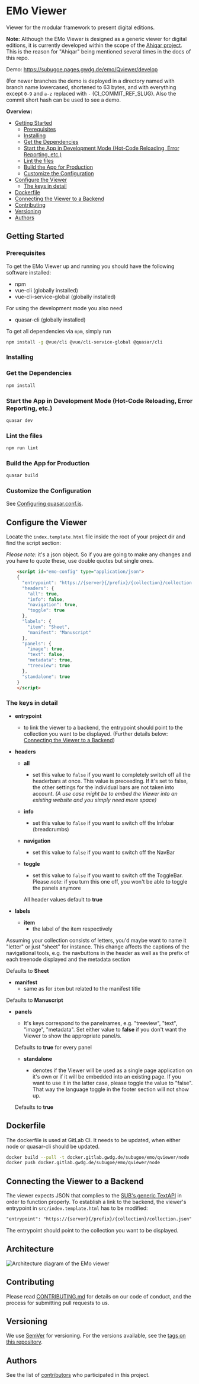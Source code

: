 # EMo Viewer

Viewer for the modular framework to present digital editions.

**Note:**
Although the EMo Viewer is designed as a generic viewer for digital editions, it is currently developed within the scope of the [Ahiqar project](https://gitlab.gwdg.de/subugoe/ahiqar).
This is the reason for "Ahiqar" being mentioned several times in the docs of this repo.

Demo: <https://subugoe.pages.gwdg.de/emo/Qviewer/develop>

(For newer branches the demo is deployed in a directory named with branch name lowercased, shortened to 63 bytes, and with everything except `0-9` and `a-z` replaced with `-` (CI_COMMIT_REF_SLUG).
Also the commit short hash can be used to see a demo.

**Overview:**

<!-- START doctoc generated TOC please keep comment here to allow auto update -->
<!-- DON'T EDIT THIS SECTION, INSTEAD RE-RUN doctoc TO UPDATE -->

- [Getting Started](#getting-started)
  - [Prerequisites](#prerequisites)
  - [Installing](#installing)
  - [Get the Dependencies](#get-the-dependencies)
  - [Start the App in Development Mode (Hot-Code Reloading, Error Reporting, etc.)](#start-the-app-in-development-mode-hot-code-reloading-error-reporting-etc)
  - [Lint the files](#lint-the-files)
  - [Build the App for Production](#build-the-app-for-production)
  - [Customize the Configuration](#customize-the-configuration)
- [Configure the Viewer](#configure-the-viewer)
  - [The keys in detail](#the-keys-in-detail)
- [Dockerfile](#dockerfile)
- [Connecting the Viewer to a Backend](#connecting-the-viewer-to-a-backend)
- [Contributing](#contributing)
- [Versioning](#versioning)
- [Authors](#authors)

<!-- END doctoc generated TOC please keep comment here to allow auto update -->

## Getting Started

### Prerequisites

To get the EMo Viewer up and running you should have the following software installed:

- npm
- vue-cli (globally installed)
- vue-cli-service-global (globally installed)

For using the development mode you also need

- quasar-cli (globally installed)

To get all dependencies via `npm`, simply run

```bash
npm install -g @vue/cli @vue/cli-service-global @quasar/cli
```

### Installing

### Get the Dependencies

```bash
npm install
```

### Start the App in Development Mode (Hot-Code Reloading, Error Reporting, etc.)

```bash
quasar dev
```

### Lint the files

```bash
npm run lint
```

### Build the App for Production

```bash
quasar build
```

### Customize the Configuration

See [Configuring quasar.conf.js](https://quasar.dev/quasar-cli/quasar-conf-js).

## Configure the Viewer

Locate the `index.template.html` file inside the root of your project dir and find the script section:

*Please note:* it's a json object. So if you are going to make any changes and you have to quote these, use double quotes but single ones.

```html
    <script id="emo-config" type="application/json">
    {
      "entrypoint": "https://{server}{/prefix}/{collection}/collection.json",
      "headers": {
        "all": true,
        "info": false,
        "navigation": true,
        "toggle": true
      },
      "labels": {
        "item": "Sheet",
        "manifest": "Manuscript"
      },
      "panels": {
        "image": true,
        "text": false,
        "metadata": true,
        "treeview": true
      },
      "standalone": true
    }
    </script>
```

### The keys in detail

- **entrypoint**
  - to link the viewer to a backend, the entrypoint should point to the collection you want to be displayed. (Further details below: [Connecting the Viewer to a Backend](#connecting-the-viewer-to-a-backend))
- **headers**
  - **all**
     - set this value to `false` if you want to completely switch off all the headerbars at once. This value is preceeding. If it's set to false, the other settings for the individual bars are not taken into account.
      *(A use case might be to embed the Viewer into an existing website and you simply need more space)*
  - **info**
     - set this value to `false` if you want to switch off the Infobar (breadcrumbs)
  - **navigation**
     - set this value to `false` if you want to switch off the NavBar
  - **toggle**
     - set this value to `false` if you want to switch off the ToggleBar. Please *note*: if you turn this one off, you won't be able to toggle the panels anymore

    All header values default to **true**

- **labels**
  - **item**
     - the label of the item respectively

 Assuming your collection consists of letters, you'd maybe want to name it "letter" or just "sheet" for instance.
This change affects the captions of the navigational tools, e.g. the navbuttons in the header as well as the prefix of each treenode displayed and the metadata section

  Defaults to **Sheet**

  - **manifest**
     - same as for `item` but related to the manifest title

  Defaults to **Manuscript**

- **panels**
  - It's keys correspond to the panelnames, e.g. "treeview", "text", "image", "metadata".
  Set either value to **false** if you don't want the Viewer to show the appropriate panel/s.

  Defaults to **true** for every panel

  - **standalone**

     - denotes if the Viewer will be used as a single page application on it's own or if it will be embedded into an existing page. If you want to use it in the latter case, please toggle the value to "false". That way the language toggle in the footer section will not show up.

  Defaults to **true**

## Dockerfile

The dockerfile is used at GitLab CI.
It needs to be updated, when either node or quasar-cli should be updated.

```bash
docker build --pull -t docker.gitlab.gwdg.de/subugoe/emo/qviewer/node .
docker push docker.gitlab.gwdg.de/subugoe/emo/qviewer/node
```

## Connecting the Viewer to a Backend

The viewer expects JSON that complies to the [SUB's generic TextAPI](https://subugoe.pages.gwdg.de/emo/text-api/) in order to function properly.
To establish a link to the backend, the viewer's entrypoint in `src/index.template.html` has to be modified:

```html
"entrypoint": "https://{server}{/prefix}/{collection}/collection.json"
```

The entrypoint should point to the collection you want to be displayed.

## Architecture

![Architecture diagram of the EMo viewer](img/emo_architecture.png)

## Contributing

Please read [CONTRIBUTING.md](CONTRIBUTING.md) for details on our code of conduct, and the process for submitting pull requests to us.

## Versioning

We use [SemVer](https://semver.org/) for versioning. For the versions available, see the [tags on this repository](https://gitlab.gwdg.de/subugoe/emo/Qviewer/-/tags).

## Authors

See the list of [contributors](https://gitlab.gwdg.de/subugoe/emo/Qviewer/-/graphs/develop) who participated in this project.
